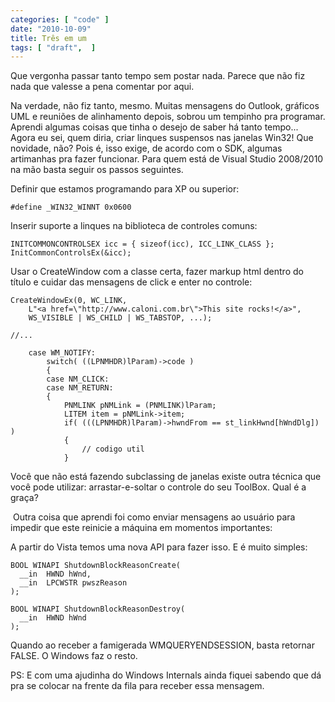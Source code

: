 ```yaml
---
categories: [ "code" ]
date: "2010-10-09"
title: Três em um
tags: [ "draft",  ]
---
```

Que vergonha passar tanto tempo sem postar nada. Parece que não fiz nada que valesse a pena comentar por aqui.

Na verdade, não fiz tanto, mesmo. Muitas mensagens do Outlook, gráficos UML e reuniões de alinhamento depois, sobrou um tempinho pra programar. Aprendi algumas coisas que tinha o desejo de saber há tanto tempo... Agora eu sei, quem diria, criar linques suspensos nas janelas Win32! Que novidade, não? Pois é, isso exige, de acordo com o SDK, algumas artimanhas pra fazer funcionar. Para quem está de Visual Studio 2008/2010 na mão basta seguir os passos seguintes.

Definir que estamos programando para XP ou superior:

    
    #define _WIN32_WINNT 0x0600

Inserir suporte a linques na biblioteca de controles comuns:

    
    INITCOMMONCONTROLSEX icc = { sizeof(icc), ICC_LINK_CLASS }; 
    InitCommonControlsEx(&icc);

Usar o CreateWindow com a classe certa, fazer markup html dentro do título e cuidar das mensagens de click e enter no controle:

    CreateWindowEx(0, WC_LINK, 
    	L"<a href=\"http://www.caloni.com.br\">This site rocks!</a>", 
    	WS_VISIBLE | WS_CHILD | WS_TABSTOP, ...);
    
    //...
    
    	case WM_NOTIFY:
    		switch( ((LPNMHDR)lParam)->code )
    		{
    		case NM_CLICK:
    		case NM_RETURN:
    		{
    			PNMLINK pNMLink = (PNMLINK)lParam;
    			LITEM item = pNMLink->item;
    			if( (((LPNMHDR)lParam)->hwndFrom == st_linkHwnd[hWndDlg]) )
    			{
    				// codigo util
    			}
     
    

Você que não está fazendo subclassing de janelas existe outra técnica que você pode utilizar: arrastar-e-soltar o controle do seu ToolBox. Qual é a graça?


 Outra coisa que aprendi foi como enviar mensagens ao usuário para impedir que este reinicie a máquina em momentos importantes:


A partir do Vista temos uma nova API para fazer isso. E é muito simples:

    
    BOOL WINAPI ShutdownBlockReasonCreate( 
      __in  HWND hWnd, 
      __in  LPCWSTR pwszReason 
    );   
    
    BOOL WINAPI ShutdownBlockReasonDestroy( 
      __in  HWND hWnd 
    );

Quando ao receber a famigerada WMQUERYENDSESSION, basta retornar FALSE. O Windows faz o resto.

PS: E com uma ajudinha do Windows Internals ainda fiquei sabendo que dá pra se colocar na frente da fila para receber essa mensagem. 
